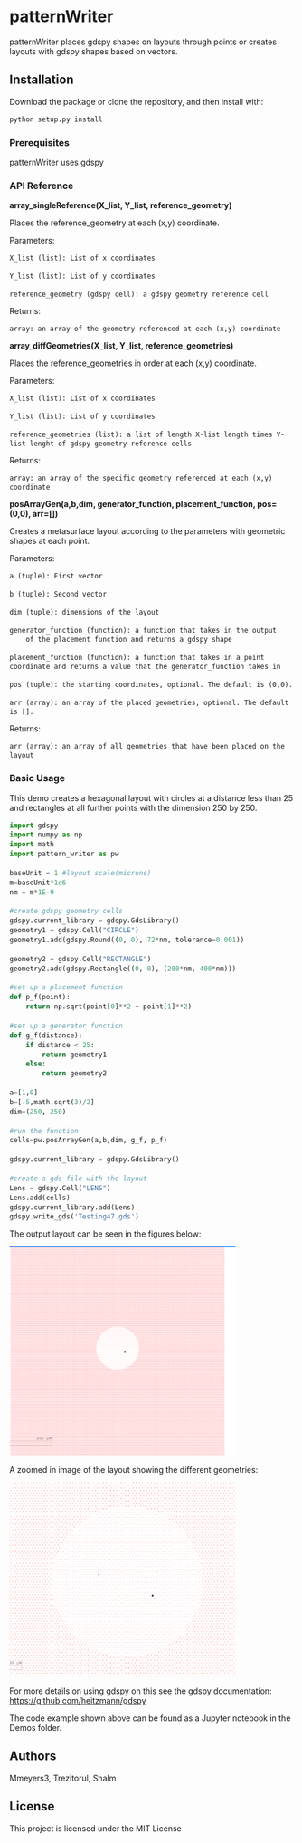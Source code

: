 # patternWriter

patternWriter places gdspy shapes on layouts through points or creates layouts with gdspy shapes based on vectors.

## Installation

Download the package or clone the repository, and then install with:

```bash
python setup.py install
```

### Prerequisites

patternWriter uses gdspy


### API Reference

**array_singleReference(X_list, Y_list, reference_geometry)**

Places the reference_geometry at each (x,y) coordinate.

Parameters: 

    X_list (list): List of x coordinates

    Y_list (list): List of y coordinates

    reference_geometry (gdspy cell): a gdspy geometry reference cell

Returns:

    array: an array of the geometry referenced at each (x,y) coordinate

**array_diffGeometries(X_list, Y_list, reference_geometries)**

Places the reference_geometries in order at each (x,y) coordinate.

Parameters: 

    X_list (list): List of x coordinates

    Y_list (list): List of y coordinates

    reference_geometries (list): a list of length X-list length times Y-list lenght of gdspy geometry reference cells

Returns:

    array: an array of the specific geometry referenced at each (x,y) coordinate

**posArrayGen(a,b,dim, generator_function, placement_function, pos=(0,0), arr=[])**

Creates a metasurface layout according to the parameters with geometric shapes at each point.

Parameters:

    a (tuple): First vector 

    b (tuple): Second vector

    dim (tuple): dimensions of the layout 

    generator_function (function): a function that takes in the output 
        of the placement function and returns a gdspy shape

    placement_function (function): a function that takes in a point coordinate and returns a value that the generator_function takes in

    pos (tuple): the starting coordinates, optional. The default is (0,0).

    arr (array): an array of the placed geometries, optional. The default is [].

Returns:

    arr (array): an array of all geometries that have been placed on the layout

### Basic Usage

This demo creates a hexagonal layout with circles at a distance less than 25 and rectangles at all further points with the dimension 250 by 250.

```python
import gdspy
import numpy as np
import math
import pattern_writer as pw

baseUnit = 1 #layout scale(microns)
m=baseUnit*1e6 
nm = m*1E-9

#create gdspy geometry cells
gdspy.current_library = gdspy.GdsLibrary()
geometry1 = gdspy.Cell("CIRCLE")
geometry1.add(gdspy.Round((0, 0), 72*nm, tolerance=0.001))

geometry2 = gdspy.Cell("RECTANGLE")
geometry2.add(gdspy.Rectangle((0, 0), (200*nm, 400*nm)))

#set up a placement function
def p_f(point):
    return np.sqrt(point[0]**2 + point[1]**2)

#set up a generator function
def g_f(distance):
    if distance < 25:
        return geometry1
    else:
        return geometry2
    
a=[1,0]
b=[.5,math.sqrt(3)/2]
dim=(250, 250)

#run the function
cells=pw.posArrayGen(a,b,dim, g_f, p_f)

gdspy.current_library = gdspy.GdsLibrary()

#create a gds file with the layout
Lens = gdspy.Cell("LENS")
Lens.add(cells)
gdspy.current_library.add(Lens)
gdspy.write_gds('Testing47.gds')
```
The output layout can be seen in the figures below: 

<img src="layout_example.png" alt="Layout Example" width="400"/>

A zoomed in image of the layout showing the different geometries:

<img src="layout_example_zoom.png" alt="Zoom Layout Example" width="400"/>

For more details on using gdspy on this see the gdspy documentation: https://github.com/heitzmann/gdspy

The code example shown above can be found as a Jupyter notebook in the Demos folder.

## Authors

Mmeyers3, Trezitorul, Shalm

## License

This project is licensed under the MIT License